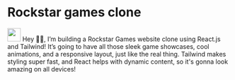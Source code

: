 # Rockstar games clone 
<img src='https://www.google.com/search?q=rockstar+logo+png&client=ms-android-xiaomi-rvo2&sca_esv=7e370cf0159e2ba3&sxsrf=ADLYWIJr30BaxZ97DxEL1ZkR3iXfoQrYtA%3A1727981068070&ei=DOb-ZtD7A_aZseMP9s_doQc&oq=rockstar+logo+&gs_lp=EhNtb2JpbGUtZ3dzLXdpei1zZXJwIg5yb2Nrc3RhciBsb2dvICoCCAAyChAjGIAEGCcYigUyBRAAGIAEMgUQABiABDIKEAAYgAQYFBiHAjIFEAAYgAQyBRAAGIAEMgUQABiABDIFEAAYgARIhiFQtQdY9QpwAXgBkAEAmAGHA6ABtAeqAQcwLjEuMC4yuAEByAEA-AEBmAICoAKmA8ICChAAGLADGNYEGEfCAg0QABiABBiwAxhDGIoFmAMAiAYBkAYNkgcFMS4zLTGgB4wS&sclient=mobile-gws-wiz-serp#vhid=pq6EZziTwgfZXM&vssid=_Eub-ZvP2L9avseMPhI68uQc_43' height='30'/>
Hey 👋😊, I’m building a Rockstar Games website clone using React.js and Tailwind! It’s going to have all those sleek game showcases, cool animations, and a responsive layout, just like the real thing. Tailwind makes styling super fast, and React helps with dynamic content, so it's gonna look amazing on all devices!



